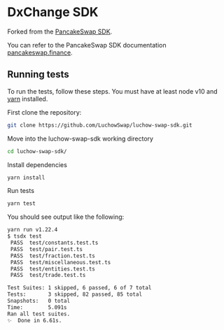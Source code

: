 # DxChange SDK

Forked from the [PancakeSwap SDK](https://github.com/pancakeswap/pancake-swap-sdk/commit/762acf823a5870033b3d58a2724e8078f272a1a0).

You can refer to the PancakeSwap SDK documentation [pancakeswap.finance](https://docs.pancakeswap.finance/get-started).

## Running tests

To run the tests, follow these steps. You must have at least node v10 and [yarn](https://yarnpkg.com/) installed.

First clone the repository:

```sh
git clone https://github.com/LuchowSwap/luchow-swap-sdk.git
```

Move into the luchow-swap-sdk working directory

```sh
cd luchow-swap-sdk/
```

Install dependencies

```sh
yarn install
```

Run tests

```sh
yarn test
```

You should see output like the following:

```sh
yarn run v1.22.4
$ tsdx test
 PASS  test/constants.test.ts
 PASS  test/pair.test.ts
 PASS  test/fraction.test.ts
 PASS  test/miscellaneous.test.ts
 PASS  test/entities.test.ts
 PASS  test/trade.test.ts

Test Suites: 1 skipped, 6 passed, 6 of 7 total
Tests:       3 skipped, 82 passed, 85 total
Snapshots:   0 total
Time:        5.091s
Ran all test suites.
✨  Done in 6.61s.
```
